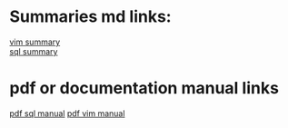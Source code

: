 # Summaries md links:
[vim summary](https://github.com/Yannnyan/Summaries/blob/main/Vim_Summary.md) </br>
[sql summary](https://github.com/Yannnyan/Summaries/blob/main/SQL_Summary.MD)






# pdf or documentation manual links

[pdf sql manual](https://www.halvorsen.blog/documents/tutorials/resources/Structured%20Query%20Language.pdf)
[pdf vim manual](https://www.tutorialspoint.com/vim/vim_tutorial.pdf)
